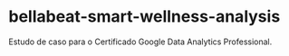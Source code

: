 # bellabeat-smart-wellness-analysis
Estudo de caso para o Certificado Google Data Analytics Professional.
